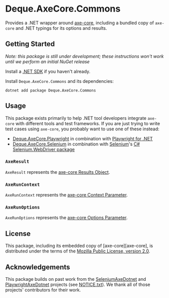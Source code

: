 # Deque.AxeCore.Commons

Provides a .NET wrapper around [axe-core](https://github.com/dequelabs/axe-core), including a bundled copy of `axe-core` and .NET typings for its options and results.

## Getting Started

*Note: this package is still under development; these instructions won't work until we perform an initial NuGet release*

Install a [.NET SDK](https://dotnet.microsoft.com/download) if you haven't already.

Install `Deque.AxeCore.Commons` and its dependencies:

```console
dotnet add package Deque.AxeCore.Commons
```

## Usage

This package exists primarily to help .NET tool developers integrate `axe-core` with different tools and test frameworks. If you are just trying to write test cases using `axe-core`, you probably want to use one of these instead:

* [Deque.AxeCore.Playwright](../playwright/README.md) in combination with [Playwright for .NET](https://playwright.dev/dotnet/)
* [Deque.AxeCore.Selenium](../selenium/README.md) in combination with [Selenium](https://www.selenium.dev/)'s [C# Selenium.WebDriver package](https://www.nuget.org/packages/Selenium.WebDriver)

### `AxeResult`

`AxeResult` represents the [axe-core Results Object](https://www.deque.com/axe/core-documentation/api-documentation/#results-object).

### `AxeRunContext`

`AxeRunContext` represents the [axe-core Context Parameter](https://www.deque.com/axe/core-documentation/api-documentation/#context-parameter).

### `AxeRunOptions`

`AxeRunOptions` represents the [axe-core Options Parameter](https://www.deque.com/axe/core-documentation/api-documentation/#options-parameter).

## License

This package, including its embedded copy of [axe-core][axe-core], is distributed under the terms of the [Mozilla Public License, version 2.0](../../LICENSE-Deque.AxeCore.Commons.txt).

## Acknowledgements

This package builds on past work from the [SeleniumAxeDotnet](https://github.com/TroyWalshProf/SeleniumAxeDotnet) and [PlaywrightAxeDotnet](https://github.com/IsaacWalker/PlaywrightAxeDotnet) projects (see [NOTICE.txt](../../NOTICE.txt)). We thank all of those projects' contributors for their work.
